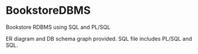 # BookstoreDBMS
Bookstore RDBMS using SQL and PL/SQL

ER diagram and DB schema graph provided.
SQL file includes PL/SQL and SQL.
